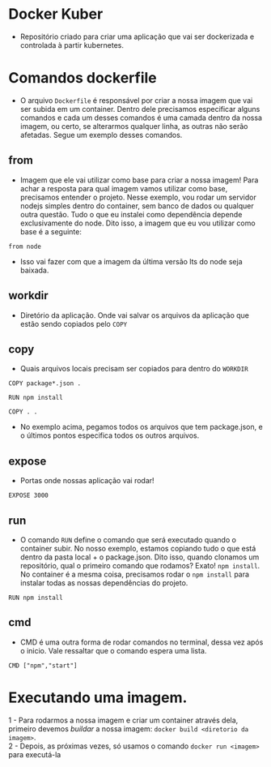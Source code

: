 # Docker Kuber

- Repositório criado para criar uma aplicação que vai ser dockerizada e controlada à partir kubernetes.

# Comandos dockerfile

- O arquivo `Dockerfile` é responsável por criar a nossa imagem que vai ser subida em um container. Dentro dele precisamos especificar alguns comandos e cada um desses comandos é uma camada dentro da nossa imagem, ou certo, se alterarmos qualquer linha, as outras não serão afetadas. Segue um exemplo desses comandos.

## from

- Imagem que ele vai utilizar como base para criar a nossa imagem! Para achar a resposta para qual imagem vamos utilizar como base, precisamos entender o projeto. Nesse exemplo, vou rodar um servidor nodejs simples dentro do container, sem banco de dados ou qualquer outra questão. Tudo o que eu instalei como dependência depende exclusivamente do node. Dito isso, a imagem que eu vou utilizar como base é a seguinte:

```
from node
```

- Isso vai fazer com que a imagem da última versão lts do node seja baixada.

## workdir

- Diretório da aplicação. Onde vai salvar os arquivos da aplicação que estão sendo copiados pelo `COPY`

## copy

- Quais arquivos locais precisam ser copiados para dentro do `WORKDIR`

```
COPY package*.json .

RUN npm install

COPY . .
```

- No exemplo acima, pegamos todos os arquivos que tem package.json, e o últimos pontos especifica todos os outros arquivos.

## expose

- Portas onde nossas aplicação vai rodar!

```
EXPOSE 3000
```

## run

- O comando `RUN` define o comando que será executado quando o container subir. No nosso exemplo, estamos copiando tudo o que está dentro da pasta local + o package.json. Dito isso, quando clonamos um repositório, qual o primeiro comando que rodamos? Exato! `npm install`. No container é a mesma coisa, precisamos rodar o `npm install` para instalar todas as nossas dependências do projeto.

```
RUN npm install
```

## cmd

- CMD é uma outra forma de rodar comandos no terminal, dessa vez após o inicio. Vale ressaltar que o comando espera uma lista.

```
CMD ["npm","start"]
```

# Executando uma imagem.

1 - Para rodarmos a nossa imagem e criar um container através dela, primeiro devemos _buildar_ a nossa imagem: `docker build <diretorio da imagem>`.<br>
2 - Depois, as próximas vezes, só usamos o comando `docker run <imagem>` para executá-la
